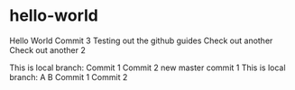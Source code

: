 # hello-world
Hello World
Commit 3
Testing out the github guides
Check out another
Check out another 2

This is local branch:
Commit 1
Commit 2
new master commit 1
This is local branch:
A
B
Commit 1
Commit 2